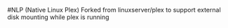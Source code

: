 #NLP (Native Linux Plex)
Forked from linuxserver/plex to support external disk mounting while plex is running
